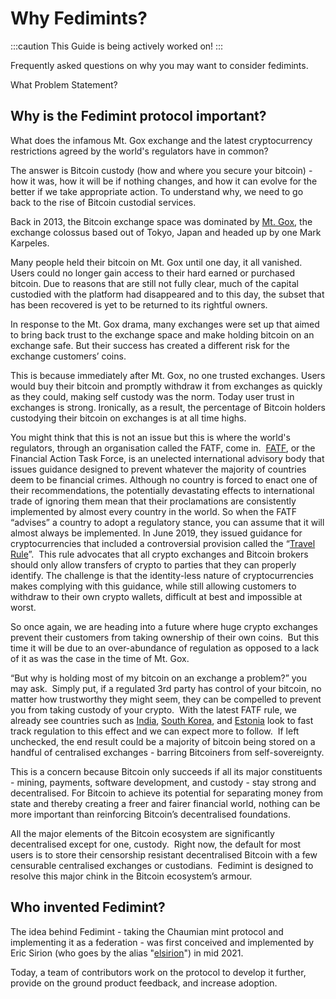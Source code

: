 # Why Fedimints? 

:::caution
This Guide is being actively worked on!
:::

Frequently asked questions on why you may want to consider fedimints.

What  Problem Statement?

## Why is the Fedimint protocol important?

What does the infamous Mt. Gox exchange and the latest cryptocurrency restrictions agreed by the world's regulators have in common?

The answer is Bitcoin custody (how and where you secure your bitcoin) - how it was, how it will be if nothing changes, and how it can evolve for the better if we take appropriate action. To understand why, we need to go back to the rise of Bitcoin custodial services.

Back in 2013, the Bitcoin exchange space was dominated by [Mt. Gox](https://en.wikipedia.org/wiki/Mt._Gox), the exchange colossus based out of Tokyo, Japan and headed up by one Mark Karpeles.

Many people held their bitcoin on Mt. Gox until one day, it all vanished.  Users could no longer gain access to their hard earned or purchased bitcoin. Due to reasons that are still not fully clear, much of the capital custodied with the platform had disappeared and to this day, the subset that has been recovered is yet to be returned to its rightful owners.

In response to the Mt. Gox drama, many exchanges were set up that aimed to bring back trust to the exchange space and make holding bitcoin on an exchange safe. But their success has created a different risk for the exchange customers’ coins.

This is because immediately after Mt. Gox, no one trusted exchanges. Users would buy their bitcoin and promptly withdraw it from exchanges as quickly as they could, making self custody was the norm. Today user trust in exchanges is strong. Ironically, as a result, the percentage of Bitcoin holders custodying their bitcoin on exchanges is at all time highs.

You might think that this is not an issue but this is where the world's regulators, through an organisation called the FATF, come in.  [FATF](https://en.wikipedia.org/wiki/Financial_Action_Task_Force), or the Financial Action Task Force, is an unelected international advisory body that issues guidance designed to prevent whatever the majority of countries deem to be financial crimes. Although no country is forced to enact one of their recommendations, the potentially devastating effects to international trade of ignoring them mean that their proclamations are consistently implemented by almost every country in the world. So when the FATF “advises” a country to adopt a regulatory stance, you can assume that it will almost always be implemented. In June 2019, they issued guidance for cryptocurrencies that included a controversial provision called the “[Travel Rule](https://complyadvantage.com/insights/fatf-travel-rule/)”.  This rule advocates that all crypto exchanges and Bitcoin brokers should only allow transfers of crypto to parties that they can properly identify. The challenge is that the identity-less nature of cryptocurrencies makes complying with this guidance, while still allowing customers to withdraw to their own crypto wallets, difficult at best and impossible at worst.

So once again, we are heading into a future where huge crypto exchanges prevent their customers from taking ownership of their own coins.  But this time it will be due to an over-abundance of regulation as opposed to a lack of it as was the case in the time of Mt. Gox.

“But why is holding most of my bitcoin on an exchange a problem?” you may ask.  Simply put, if a regulated 3rd party has control of your bitcoin, no matter how trustworthy they might seem, they can be compelled to prevent you from taking custody of your crypto.  With the latest FATF rule, we already see countries such as [India](https://www.reuters.com/markets/currencies/proposed-india-bill-banning-crypto-payments-could-mean-jail-violations-document-2021-12-07/), [South Korea](https://cointelegraph.com/news/south-korea-crypto-exchanges-to-follow-coinone-in-verifying-private-wallets), and [Estonia](https://www.coindesk.com/policy/2022/01/04/estonia-regulator-says-no-plans-to-ban-crypto/) look to fast track regulation to this effect and we can expect more to follow.  If left unchecked, the end result could be a majority of bitcoin being stored on a handful of centralised exchanges - barring Bitcoiners from self-sovereignty.

This is a concern because Bitcoin only succeeds if all its major constituents - mining, payments, software development, and custody - stay strong and decentralised. For Bitcoin to achieve its potential for separating money from state and thereby creating a freer and fairer financial world, nothing can be more important than reinforcing Bitcoin’s decentralised foundations.

All the major elements of the Bitcoin ecosystem are significantly decentralised except for one, custody.  Right now, the default for most users is to store their censorship resistant decentralised Bitcoin with a few censurable centralised exchanges or custodians.  Fedimint is designed to resolve this major chink in the Bitcoin ecosystem’s armour.

## Who invented Fedimint?

The idea behind Fedimint - taking the Chaumian mint protocol and implementing it as a federation - was first conceived and implemented by Eric Sirion (who goes by the alias "[elsirion](https://twitter.com/EricSirion)") in mid 2021.
  
Today, a team of contributors work on the protocol to develop it further, provide on the ground product feedback, and increase adoption.

